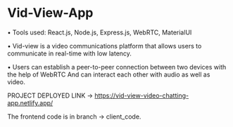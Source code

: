 # Vid-View-App

• Tools used: React.js, Node.js, Express.js, WebRTC, MaterialUI

• Vid-view is a video communications platform that allows users to communicate in real-time with low latency.

• Users can establish a peer-to-peer connection between two devices with the help of WebRTC And can interact
each other with audio as well as video.

PROJECT DEPLOYED LINK -> https://vid-view-video-chatting-app.netlify.app/

The frontend code is in branch -> client_code.
